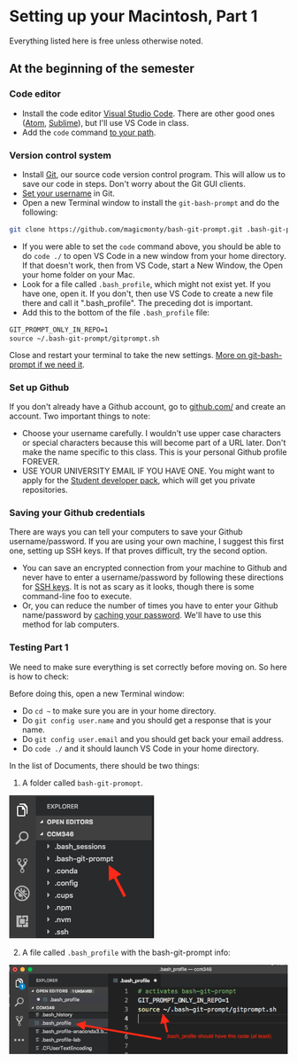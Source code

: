 # Setting up your Macintosh, Part 1

Everything listed here is free unless otherwise noted.

## At the beginning of the semester

### Code editor

* Install the code editor [Visual Studio Code](https://code.visualstudio.com/download). There are other good ones ([Atom](https://atom.io/), [Sublime](https://www.sublimetext.com/3)), but I'll use VS Code in class.
* Add the `code` command [to your path](https://code.visualstudio.com/docs/setup/mac).

### Version control system

* Install [Git](https://git-scm.com/downloads), our source code version control program. This will allow us to save our code in steps. Don't worry about the Git GUI clients.
* [Set your username](https://help.github.com/articles/setting-your-username-in-git/) in Git.
* Open a new Terminal window to install the `git-bash-prompt` and do the following:

```bash
git clone https://github.com/magicmonty/bash-git-prompt.git .bash-git-prompt --depth=1
```

* If you were able to set the `code` command above, you should be able to do `code ./` to open VS Code in a new window from your home directory. If that doesn't work, then from VS Code, start a New Window, the Open your home folder on your Mac.
* Look for a file called `.bash_profile`, which might not exist yet. If you have one, open it. If you don't, then use VS Code to create a new file there and call it ".bash_profile". The preceding dot is important.
* Add this to the bottom of the file `.bash_profile` file:

``` text
GIT_PROMPT_ONLY_IN_REPO=1
source ~/.bash-git-prompt/gitprompt.sh
```

Close and restart your terminal to take the new settings. [More on git-bash-prompt if we need it](https://github.com/magicmonty/bash-git-prompt).

### Set up Github

If you don't already have a Github account, go to [github.com/](http://github.com/) and create an account. Two important things to note:

* Choose your username carefully. I wouldn't use upper case characters or special characters because this will become part of a URL later. Don't make the name specific to this class. This is your personal Github profile FOREVER.
* USE YOUR UNIVERSITY EMAIL IF YOU HAVE ONE. You might want to apply for the [Student developer pack](https://help.github.com/articles/applying-for-a-student-developer-pack/), which will get you private repositories.

### Saving your Github credentials

There are ways you can tell your computers to save your Github username/password. If you are using your own machine, I suggest this first one, setting up SSH keys. If that proves difficult, try the second option.

* You can save an encrypted connection from your machine to Github and never have to enter a username/password by following these directions for [SSH keys](https://help.github.com/articles/connecting-to-github-with-ssh/). It is not as scary as it looks, though there is some command-line foo to execute.
* Or, you can reduce the number of times you have to enter your Github name/password by [caching your password](https://help.github.com/articles/caching-your-github-password-in-git/). We'll have to use this method for lab computers.

### Testing Part 1

We need to make sure everything is set correctly before moving on. So here is how to check:

Before doing this, open a new Terminal window:

- Do `cd ~` to make sure you are in your home directory.
- Do `git config user.name` and you should get a response that is your name.
- Do `git config user.email` and you should get back your email address.
- Do `code ./` and it should launch VS Code in your home directory.

In the list of Documents, there should be two things:

1. A folder called `bash-git-promopt`.

![git-bash-prompt](images/git-bash-prompt-installed.png)

2. A file called `.bash_profile` with the bash-git-prompt info:

![git-bash-prompt](images/bash_profile-example.png)
